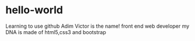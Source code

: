 # hello-world
Learning to use github
Adim Victor is the name! front end web developer
my DNA is made of html5,css3 and bootstrap
